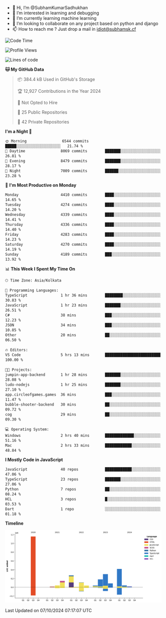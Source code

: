- 👋 Hi, I’m @SubhamKumarSadhukhan
- 👀 I’m interested in learning and debugging
- 🌱 I’m currently learning machine learning
- 💞️ I’m looking to collaborate on any project based on python and django
- 📫 How to reach me ?
      Just drop a mail in idiot@subhamsk.cf

<!---
SubhamKumarSadhukhan/SubhamKumarSadhukhan is a ✨ special ✨ repository because its `README.md` (this file) appears on your GitHub profile.
You can click the Preview link to take a look at your changes.
--->


<!--START_SECTION:waka-->
![Code Time](http://img.shields.io/badge/Code%20Time-2%2C553%20hrs%2056%20mins-blue)

![Profile Views](http://img.shields.io/badge/Profile%20Views-5-blue)

![Lines of code](https://img.shields.io/badge/From%20Hello%20World%20I%27ve%20Written-2.8%20million%20lines%20of%20code-blue)

**🐱 My GitHub Data** 

> 📦 384.4 kB Used in GitHub's Storage 
 > 
> 🏆 12,927 Contributions in the Year 2024
 > 
> 🚫 Not Opted to Hire
 > 
> 📜 25 Public Repositories 
 > 
> 🔑 42 Private Repositories 
 > 
**I'm a Night 🦉** 

```text
🌞 Morning                6544 commits        █████░░░░░░░░░░░░░░░░░░░░   21.74 % 
🌆 Daytime                8069 commits        ███████░░░░░░░░░░░░░░░░░░   26.81 % 
🌃 Evening                8479 commits        ███████░░░░░░░░░░░░░░░░░░   28.17 % 
🌙 Night                  7009 commits        ██████░░░░░░░░░░░░░░░░░░░   23.28 % 
```
📅 **I'm Most Productive on Monday** 

```text
Monday                   4410 commits        ████░░░░░░░░░░░░░░░░░░░░░   14.65 % 
Tuesday                  4274 commits        ████░░░░░░░░░░░░░░░░░░░░░   14.20 % 
Wednesday                4339 commits        ████░░░░░░░░░░░░░░░░░░░░░   14.41 % 
Thursday                 4336 commits        ████░░░░░░░░░░░░░░░░░░░░░   14.40 % 
Friday                   4283 commits        ████░░░░░░░░░░░░░░░░░░░░░   14.23 % 
Saturday                 4270 commits        ████░░░░░░░░░░░░░░░░░░░░░   14.19 % 
Sunday                   4189 commits        ███░░░░░░░░░░░░░░░░░░░░░░   13.92 % 
```


📊 **This Week I Spent My Time On** 

```text
🕑︎ Time Zone: Asia/Kolkata

💬 Programming Languages: 
TypeScript               1 hr 36 mins        ████████░░░░░░░░░░░░░░░░░   30.83 % 
JavaScript               1 hr 23 mins        ███████░░░░░░░░░░░░░░░░░░   26.51 % 
C#                       38 mins             ███░░░░░░░░░░░░░░░░░░░░░░   12.23 % 
JSON                     34 mins             ███░░░░░░░░░░░░░░░░░░░░░░   10.85 % 
Other                    20 mins             ██░░░░░░░░░░░░░░░░░░░░░░░   06.50 % 

🔥 Editors: 
VS Code                  5 hrs 13 mins       █████████████████████████   100.00 % 

🐱‍💻 Projects: 
jumpin-app-backend       1 hr 28 mins        ███████░░░░░░░░░░░░░░░░░░   28.08 % 
ludo-nodejs              1 hr 25 mins        ███████░░░░░░░░░░░░░░░░░░   27.10 % 
app.circleofgames.games  36 mins             ███░░░░░░░░░░░░░░░░░░░░░░   11.47 % 
bubble-shooter-backend   30 mins             ██░░░░░░░░░░░░░░░░░░░░░░░   09.72 % 
cog                      29 mins             ██░░░░░░░░░░░░░░░░░░░░░░░   09.30 % 

💻 Operating System: 
Windows                  2 hrs 40 mins       █████████████░░░░░░░░░░░░   51.16 % 
Mac                      2 hrs 33 mins       ████████████░░░░░░░░░░░░░   48.84 % 
```

**I Mostly Code in JavaScript** 

```text
JavaScript               40 repos            ████████████░░░░░░░░░░░░░   47.06 % 
TypeScript               23 repos            ███████░░░░░░░░░░░░░░░░░░   27.06 % 
Python                   7 repos             ██░░░░░░░░░░░░░░░░░░░░░░░   08.24 % 
HCL                      3 repos             █░░░░░░░░░░░░░░░░░░░░░░░░   03.53 % 
Dart                     1 repo              ░░░░░░░░░░░░░░░░░░░░░░░░░   01.18 % 
```



**Timeline**

![Lines of Code chart](https://raw.githubusercontent.com/SubhamKumarSadhukhan/SubhamKumarSadhukhan/main/assets/bar_graph.png)


 Last Updated on 07/10/2024 07:17:07 UTC
<!--END_SECTION:waka-->
